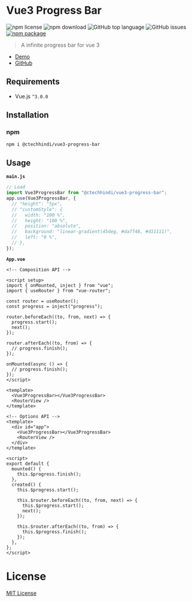 # Vue3 Progress Bar

![npm license](https://img.shields.io/npm/l/@ctechhindi/vue3-progress-bar.svg)
![npm download](https://img.shields.io/npm/dm/@ctechhindi/vue3-progress-bar.svg)
![GitHub top language](https://img.shields.io/github/languages/top/ctechhindi/vue3-progress-bar.svg)
![GitHub issues](https://img.shields.io/github/issues/ctechhindi/vue3-progress-bar.svg)
[![npm package](https://img.shields.io/npm/v/@ctechhindi/vue3-progress-bar.svg)](https://www.npmjs.com/package/@ctechhindi/vue3-progress-bar)

> A infinite progress bar for vue 3

- [Demo](https://vue3-progress-bar.netlify.app/)
- [GitHub](https://github.com/ctechhindi/Vue3-Progress-Bar)

## Requirements

- Vue.js `^3.0.0`

## Installation

### npm

```
npm i @ctechhindi/vue3-progress-bar
```

## Usage

**`main.js`**

```js
// Load
import Vue3ProgressBar from "@ctechhindi/vue3-progress-bar";
app.use(Vue3ProgressBar, {
  // "height": "5px",
  // "customStyle": {
  //   width: "100 %",
  //   height: "100 %",
  //   position: "absolute",
  //   background: "linear-gradient(45deg, #da7748, #d11111)",
  //   left: "0 %",
  // },
});
```

**`App.vue`**

```vue
<!-- Composition API -->

<script setup>
import { onMounted, inject } from "vue";
import { useRouter } from "vue-router";

const router = useRouter();
const progress = inject("progress");

router.beforeEach((to, from, next) => {
  progress.start();
  next();
});

router.afterEach((to, from) => {
  // progress.finish();
});

onMounted(async () => {
  // progress.finish();
});
</script>

<template>
  <Vue3ProgressBar></Vue3ProgressBar>
  <RouterView />
</template>
```

```vue
<!-- Options API -->
<template>
  <div id="app">
    <Vue3ProgressBar></Vue3ProgressBar>
    <RouterView />
  </div>
</template>

<script>
export default {
  mounted() {
    this.$progress.finish();
  },
  created() {
    this.$progress.start();

    this.$router.beforeEach((to, from, next) => {
      this.$progress.start();
      next();
    });

    this.$router.afterEach((to, from) => {
      this.$progress.finish();
    });
  },
};
</script>
```

# License

[MIT License](https://opensource.org/licenses/MIT)
